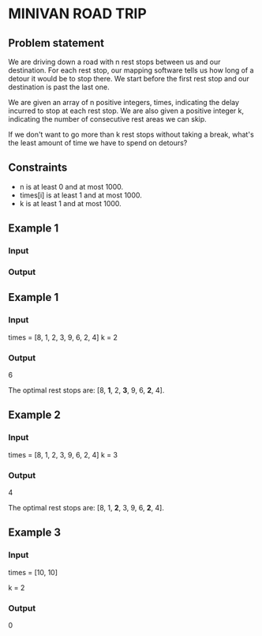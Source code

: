 # MINIVAN ROAD TRIP

## Problem statement

We are driving down a road with n rest stops between us and our destination. For each rest stop, our mapping software
tells us how long of a detour it would be to stop there. We start before the first rest stop and our destination is past
the last one.

We are given an array of n positive integers, times, indicating the delay incurred to stop at each rest stop. We are
also given a positive integer k, indicating the number of consecutive rest areas we can skip.

If we don't want to go more than k rest stops without taking a break, what's the least amount of time we have to spend
on detours?

## Constraints

- n is at least 0 and at most 1000.
- times[i] is at least 1 and at most 1000.
- k is at least 1 and at most 1000.

## Example 1

### Input

### Output

## Example 1

### Input

times = [8, 1, 2, 3, 9, 6, 2, 4]
k = 2

### Output

6

The optimal rest stops are: [8, **1**, 2, **3**, 9, 6, **2**, 4].

## Example 2

### Input

times = [8, 1, 2, 3, 9, 6, 2, 4]
k = 3

### Output

4

The optimal rest stops are: [8, 1, **2**, 3, 9, 6, **2**, 4].

## Example 3

### Input

times = [10, 10]

k = 2

### Output

0
